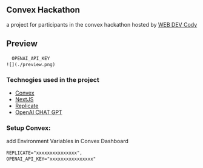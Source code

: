 ## Convex Hackathon 

a project for participants in the convex hackathon hosted by [WEB DEV Cody](https://www.youtube.com/watch?v=lBR8o1JpSrc&t=1s)

## Preview 


      OPENAI_API_KEY
    ![](./preview.png)

### Technogies used in the project 
- [Convex](https://convex.dev)
- [NextJS](https://nextjs.org/)
- [Replicate](https://replicate.com/)
- [OpenAI CHAT GPT](https://openai.com)

### Setup Convex: 

add Environment Variables in Convex Dashboard 

```.env
REPLICATE="xxxxxxxxxxxxxxx",
OPENAI_API_KEY="xxxxxxxxxxxxxxxx"
```